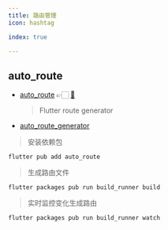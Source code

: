 ```yaml
---
title: 路由管理
icon: hashtag

index: true

---
```


<!-- more -->

## auto_route

- [auto_route](https://pub.dev/packages/auto_route) 👉🏻 [🐙](https://github.com/Milad-Akarie/auto_route_library)
    > Flutter route generator 
- [auto_route_generator](https://pub.dev/packages/auto_route_generator)

> 安装依赖包
```shell
flutter pub add auto_route
```

> 生成路由文件
```shell
flutter packages pub run build_runner build 
```

> 实时监控变化生成路由
```shell
flutter packages pub run build_runner watch
```